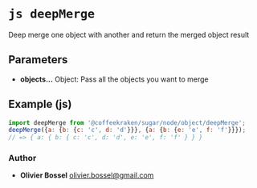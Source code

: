 


<!-- @namespace    sugar.js.object -->
<!-- @name    deepMerge -->

# ```js deepMerge ```


Deep merge one object with another and return the merged object result

## Parameters

- **objects...**  Object: Pass all the objects you want to merge



## Example (js)

```js
import deepMerge from '@coffeekraken/sugar/node/object/deepMerge';
deepMerge({a: {b: {c: 'c', d: 'd'}}}, {a: {b: {e: 'e', f: 'f'}}});
// => { a: { b: { c: 'c', d: 'd', e: 'e', f: 'f' } } }
```


### Author
- **Olivier Bossel** <a href="mailto:olivier.bossel@gmail.com">olivier.bossel@gmail.com</a> 




